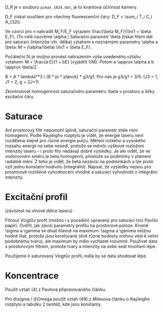 D_R je v souboru `pimax_1024.dat`, je to kvantová účinnost kamery.

D_F získat součtem pro všechny fluorescenční čáry:
D_F = \sum_i T_i C_i A_{32i}.

Ve vzorci pro n nahradit M_F/E_F výrazem \frac{\beta M_F}{\ln(1 + \beta E_F}.
(To celé nazvěme \alpha.)
Saturační parametr \beta získat fitem dat pro saturaci (intenzita-vln. délka)
vztahem s neznámými parametry \alpha a \beta:
M = (\alpha/\beta) \ln(1 + \beta E_F).

Počáteční fit je možno provést nahrazením výše uvedeného vztahu vztahem:
M = \frac{a E}{1 + bE} (vyjádřit 1/M).
Potom a \approx \alpha a b \approx \beta/2.

B = A * lambda**3 / (8 * pi * planck) * g3/g1.
Pro nás je g3/g1 = 3/5. (J3 = 1, J1 = 2, g = 2J+1)

Zkontrolovat homogennost saturačního parametru \beta v prostoru
a šířky excitační čáry.


Saturace
========
Ani prostorový filtr nepomohl úplně, saturační parametr stále není homogenní.
Podle Rayleigho rozptylu je vidět, že energie laseru není rozdělena stejně
pro různé energie pulzu.
Měření nízkého a vysokého rozsahu energií na sebe nesedí, protože se měnilo
výškové rozložení intenzity laseru – i proto fity nedávají dobré výsledky.
Je ale vidět, že ve vodorovném směru je beta homogenní, přestože se podmínky
v plameni radiálně mění. Z toho je vidět, že beta nezávisí na podmínkách
a lze proto vzít jednu konstatní hodnotu (integrální).
Napsat, že výsledky nejsou pro prostorově rozlišené vyhodnocení vhodné
a saturaci vyhodnotit z integrální intenzity.

Excitační profil
================
(závislost na vlnové délce laseru)

Fitnout Voigtův profil (možno i s pozadím) upravený pro saturaci
(viz Pavlův papír).
Ověřit, jak závisí parametry profilu na prostorové poloze.
Kromě \sigma a \gamma se dívat hlavně na maximum.
\sigma a \gamma můžou hodně lítat, protože jsou korelované
(dvě různé hodnoty mohou vést k velmi podobnému tvaru),
ale maximum by mělo vycházet rozumně.
Používat data s prostorovým filtrem, protože tvary a intenzity
na sebe sedí mnohem lépe.

Použijeme-li saturovaný Voigtův profil, měla by se data shodovat lépe.

Koncentrace
===========
Použít vztah (4) z Pavlova připravovaného článku.

Pro d\sigma / d\Omega použít vztah (49) z Milesova článku o Rayleigho rozptylu
a tabulku 2 tamtéž, kde jsou konstanty.
